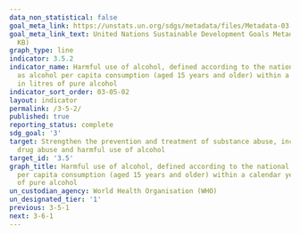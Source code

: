 ```yaml
---
data_non_statistical: false
goal_meta_link: https://unstats.un.org/sdgs/metadata/files/Metadata-03-05-02.pdf
goal_meta_link_text: United Nations Sustainable Development Goals Metadata (PDF 214
  KB)
graph_type: line
indicator: 3.5.2
indicator_name: Harmful use of alcohol, defined according to the national context
  as alcohol per capita consumption (aged 15 years and older) within a calendar year
  in litres of pure alcohol
indicator_sort_order: 03-05-02
layout: indicator
permalink: /3-5-2/
published: true
reporting_status: complete
sdg_goal: '3'
target: Strengthen the prevention and treatment of substance abuse, including narcotic
  drug abuse and harmful use of alcohol
target_id: '3.5'
graph_title: Harmful use of alcohol, defined according to the national context as alcohol
  per capita consumption (aged 15 years and older) within a calendar year in litres
  of pure alcohol
un_custodian_agency: World Health Organisation (WHO)
un_designated_tier: '1'
previous: 3-5-1
next: 3-6-1
---
```

